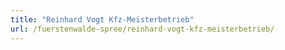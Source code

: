 ```yaml
---
title: "Reinhard Vogt Kfz-Meisterbetrieb"
url: /fuerstenwalde-spree/reinhard-vogt-kfz-meisterbetrieb/
---
```

